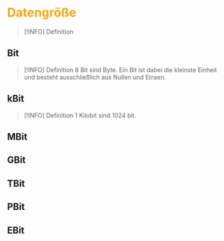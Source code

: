 # <font color = "orange">Datengröße</font>
>[!INFO] Definition

## Bit
>[!INFO] Definition
>8 Bit sind Byte. Ein Bit ist dabei die kleinste Einheit und besteht ausschließlich aus Nullen und Einsen. 

## kBit
>[!INFO] Definition
>1 Kilobit sind 1024 bit.
## MBit
## GBit
## TBit
## PBit
##  EBit
